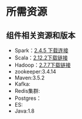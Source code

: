 # 所需资源

## 组件相关资源和版本

- Spark：[2.4.5 下载连接](https://mirrors.tuna.tsinghua.edu.cn/apache/spark/spark-2.4.5/spark-2.4.5-bin-hadoop2.7.tgz)
- Scala：[2.12.2下载链接](https://downloads.lightbend.com/scala/2.12.2/scala-2.12.2.tgz)
- Hadoop：[2.7.7下载链接](https://archive.apache.org/dist/hadoop/common/hadoop-2.7.7/hadoop-2.7.7.tar.gz)
- zookeeper:3.4.14
- Maven:3.5.2
- Kafka:
- Redis集群:
- Postgres：
- ES:
- Java:1.8

